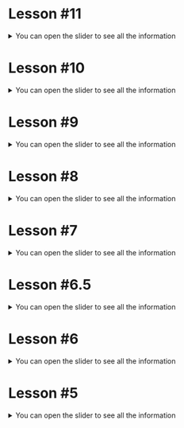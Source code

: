 # Lesson #11

<details>
  <summary>You can open the slider to see all the information</summary>

![image](https://github.com/Aleksey767/bus_tickets/assets/98593351/599358f0-96de-46f7-9675-200cd2a90e29)

# **Result:**

## Pull request - https://github.com/Aleksey767/bus_tickets/pull/10
<div><b></b> </div>
</details>


# Lesson #10

<details>
  <summary>You can open the slider to see all the information</summary>

![image](https://github.com/Aleksey767/bus_tickets/assets/98593351/3bf3514e-883c-41e2-a063-431261055b0f)

# **Result:**

## Pull request - https://github.com/Aleksey767/bus_tickets/pull/9
<div><b></b> </div>
</details>

# Lesson #9

<details>
  <summary>You can open the slider to see all the information</summary>

![image](https://github.com/Aleksey767/bus_tickets/assets/98593351/3687d9ab-0ead-4512-a209-935c6653f7b5)


# **Result:**

## Pull request - https://github.com/Aleksey767/bus_tickets/pull/8
<div><b></b> </div>
</details>

# Lesson #8

<details>
  <summary>You can open the slider to see all the information</summary>

![image](https://github.com/Aleksey767/bus_tickets/assets/98593351/ae5ca738-bc69-4fa2-97c5-d38455e0099d)




# **Result:**

## Pull request - https://github.com/Aleksey767/bus_tickets/pull/7
<div><b></b> </div>
</details>

# Lesson #7

<details>
  <summary>You can open the slider to see all the information</summary>

![image](https://github.com/Aleksey767/bus_tickets/assets/98593351/1c6fa642-d10e-48d5-91be-5e0dc7b8db71)



# **Result:**

## Maven - https://github.com/Aleksey767/bus_tickets/pull/5
## Gradle - https://github.com/Aleksey767/bus_tickets/pull/6
<div><b></b> </div>
</details>

# Lesson #6.5

<details>
  <summary>You can open the slider to see all the information</summary>

![image](https://github.com/Aleksey767/bus_tickets/assets/98593351/f955b166-8360-4c69-87dc-e648ff2bd210)


# **Result:**

## Pull request - https://github.com/Aleksey767/bus_tickets/pull/2
<div><b></b> </div>
</details>

# Lesson #6

<details>
  <summary>You can open the slider to see all the information</summary>

![image](https://github.com/Aleksey767/bus_tickets/assets/98593351/f6ad172d-0774-4973-b60b-68b552d80ab6)

# **Result:**

## Pull request - https://github.com/Aleksey767/bus_tickets/pull/3
<div><b></b> </div>
</details>

# Lesson #5

<details>
  <summary>You can open the slider to see all the information</summary>

<img>![image](https://github.com/Aleksey767/java_from_scratch/assets/98593351/60ecd1f9-508a-4696-b0c7-ea25120198a2)
![image](https://github.com/Aleksey767/java_from_scratch/assets/98593351/cb2b8870-4530-4e8f-bd4d-637161907881)</img>

# **Result:**

## Pull request - **https://github.com/Aleksey767/bus_tickets/pull/1**

<div><b></b> </div>

![image](https://github.com/Aleksey767/java_from_scratch/assets/98593351/436f4b63-79cc-42ab-9daa-cdd5fb58b492)


</details>

